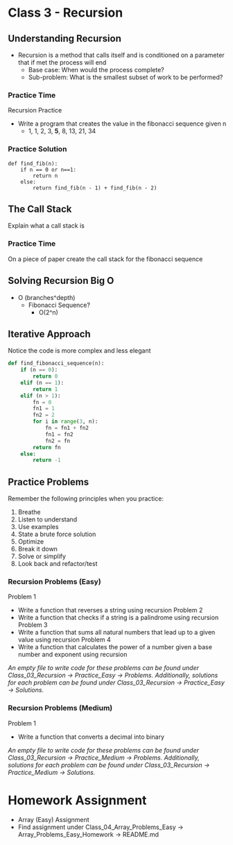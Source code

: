 # Class 3 - Recursion

## Understanding Recursion
- Recursion is a method that calls itself and is conditioned on a parameter that if met the process will end
    - Base case: When would the process complete?
    - Sub-problem: What is the smallest subset of work to be performed?

### Practice Time
Recursion Practice
- Write a program that creates the value in the fibonacci sequence given n
    - 1, 1, 2, 3, **5**, 8, 13, 21, 34

### Practice Solution
    def find_fib(n):
        if n == 0 or n==1:
            return n
        else:
            return find_fib(n - 1) + find_fib(n - 2)

## The Call Stack
Explain what a call stack is

### Practice Time
On a piece of paper create the call stack for the fibonacci sequence

## Solving Recursion Big O
- O (branches^depth)
    - Fibonacci Sequence?
        - O(2^n)

## Iterative Approach
Notice the code is more complex and less elegant
```python
def find_fibonacci_sequence(n):
    if (n == 0):
        return 0
    elif (n == 1):
        return 1
    elif (n > 1):
        fn = 0
        fn1 = 1
        fn2 = 2
        for i in range(3, n):
            fn = fn1 + fn2
            fn1 = fn2
            fn2 = fn
        return fn
    else:
        return -1
```

## Practice Problems
Remember the following principles when you practice:
1. Breathe
2. Listen to understand
3. Use examples
4. State a brute force solution
5. Optimize
6. Break it down
7. Solve or simplify
8. Look back and refactor/test

### Recursion Problems (Easy)
Problem 1
- Write a function that reverses a string using recursion
Problem 2
- Write a function that checks if a string is a palindrome using recursion
Problem 3
- Write a function that sums all natural numbers that lead up to a given value using recursion
Problem 4
- Write a function that calculates the power of a number given a base number and exponent using recursion

*An empty file to write code for these problems can be found under Class_03_Recursion -> Practice_Easy -> Problems. Additionally, solutions for each problem can be found under Class_03_Recursion -> Practice_Easy -> Solutions.*

### Recursion Problems (Medium)
Problem 1
- Write a function that converts a decimal into binary

*An empty file to write code for these problems can be found under Class_03_Recursion -> Practice_Medium -> Problems. Additionally, solutions for each problem can be found under Class_03_Recursion -> Practice_Medium -> Solutions.*

# Homework Assignment
- Array (Easy) Assignment
- Find assignment under Class_04_Array_Problems_Easy -> Array_Problems_Easy_Homework -> README.md
